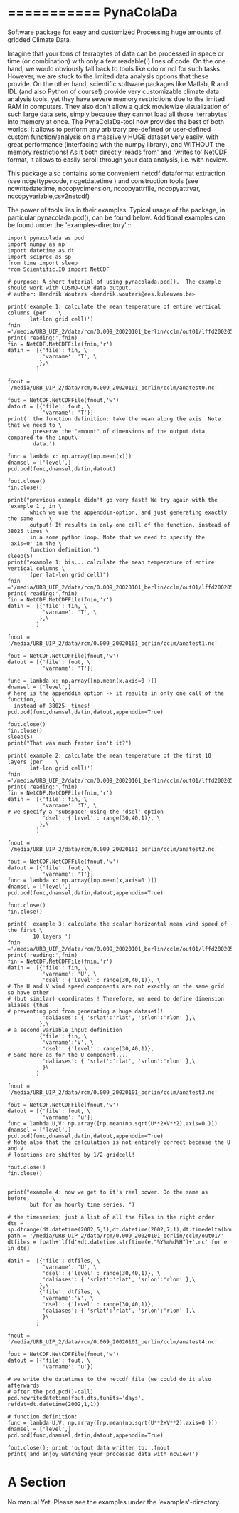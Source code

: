 ===========
PynaColaDa
===========


Software package for easy and customized Processing huge amounts of gridded Climate Data.

Imagine that your tons of terrabytes of data can be processed in space or time
(or combination) with only a few readable(!) lines of code. On the one hand, we
would obviously fall back to tools like cdo or ncl for such tasks. However, we
are stuck to the limited data analysis options that these provide. On the other
hand, scientific software packages like Matlab, R and IDL (and also Python of
course!) provide very customizable climate data analysis tools, yet they have
severe memory restrictions due to the limited RAM in computers. They also don't
allow a quick moviewize visualization of such large data sets, simply because
they cannot load all those 'terrabytes' into memory at once. The
PynaColaDa-tool now provides the best of both worlds: it allows to perform any
arbitrary pre-defined or user-defined custom function/analysis on a massively
HUGE dataset very easily, with great performance (interfacing with the numpy
library), and WITHOUT the memory restrictions! As it both directly 'reads from'
and 'writes to' NetCDF format, it allows to easily scroll through your data
analysis, i.e. with ncview.

This package also contains some convenient netcdf dataformat
extraction  (see ncgettypecode, ncgetdatetime ) and construction tools
(see ncwritedatetime, nccopydimension, nccopyattrfile, nccopyattrvar,
nccopyvariable,csv2netcdf)

The power of tools lies in their examples. Typical usage of the package, in particular pynacolada.pcd(), can be found below. Additional examples can be found under the 'examples-directory'.::


    import pynacolada as pcd
    import numpy as np
    import datetime as dt
    import sciproc as sp
    from time import sleep
    from Scientific.IO import NetCDF
    
    # purpose: A short tutorial of using pynacolada.pcd().  The example should work with COSMO-CLM data output.
    # author: Hendrik Wouters <hendrik.wouters@ees.kuleuven.be>
    
    print('example 1: calculate the mean temperature of entire vertical columns (per    \
           lat-lon grid cell)')
    fnin ='/media/URB_UIP_2/data/rcm/0.009_20020101_berlin/cclm/out01/lffd2002050100.nc'
    print('reading:',fnin)
    fin = NetCDF.NetCDFFile(fnin,'r')
    datin =  [{'file': fin, \
               'varname': 'T', \
              },\
             ]
    
    fnout = '/media/URB_UIP_2/data/rcm/0.009_20020101_berlin/cclm/anatest0.nc'
    
    fout = NetCDF.NetCDFFile(fnout,'w')
    datout = [{'file': fout, \
               'varname': 'T'}]
    print(' the function definition: take the mean along the axis. Note that we need to \
            preserve the "amount" of dimensions of the output data compared to the input\
            data.')
    
    func = lambda x: np.array([np.mean(x)])
    dnamsel = ['level',]
    pcd.pcd(func,dnamsel,datin,datout)
    
    fout.close()
    fin.close()
    
    print("previous example didn't go very fast! We try again with the 'example 1', in \
           which we use the appenddim-option, and just generating exactly the same     \
           output! It results in only one call of the function, instead of 38025 times \
           in a some python loop. Note that we need to specify the 'axis=0' in the \
           function definition.")
    sleep(5)
    print("example 1: bis... calculate the mean temperature of entire vertical columns \
           (per lat-lon grid cell)")
    fnin ='/media/URB_UIP_2/data/rcm/0.009_20020101_berlin/cclm/out01/lffd2002050100.nc'
    print('reading:',fnin)
    fin = NetCDF.NetCDFFile(fnin,'r')
    datin =  [{'file': fin, \
               'varname': 'T', \
              },\
             ]
    
    fnout = '/media/URB_UIP_2/data/rcm/0.009_20020101_berlin/cclm/anatest1.nc'
    
    fout = NetCDF.NetCDFFile(fnout,'w')
    datout = [{'file': fout, \
               'varname': 'T'}]
    
    func = lambda x: np.array([np.mean(x,axis=0 )])
    dnamsel = ['level',]
    # here is the appenddim option -> it results in only one call of the function,     \
      instead of 38025- times!
    pcd.pcd(func,dnamsel,datin,datout,appenddim=True)
    
    fout.close()
    fin.close()
    sleep(5)
    print("That was much faster isn't it?")
    
    print('example 2: calculate the mean temperature of the first 10 layers (per    \
           lat-lon grid cell)')
    fnin ='/media/URB_UIP_2/data/rcm/0.009_20020101_berlin/cclm/out01/lffd2002050100.nc'
    print('reading:',fnin)
    fin = NetCDF.NetCDFFile(fnin,'r')
    datin =  [{'file': fin, \
               'varname': 'T', \
    # we specify a 'subspace' using the 'dsel' option
               'dsel': {'level' : range(30,40,1)}, \
              },\
             ]
    
    fnout = '/media/URB_UIP_2/data/rcm/0.009_20020101_berlin/cclm/anatest2.nc'
    
    fout = NetCDF.NetCDFFile(fnout,'w')
    datout = [{'file': fout, \
               'varname': 'T'}]
    func = lambda x: np.array([np.mean(x,axis=0 )])
    dnamsel = ['level',]
    pcd.pcd(func,dnamsel,datin,datout,appenddim=True)
    
    fout.close()
    fin.close()
    
    print(' example 3: calculate the scalar horizontal mean wind speed of the first \
            10 layers ')
    fnin ='/media/URB_UIP_2/data/rcm/0.009_20020101_berlin/cclm/out01/lffd2002050100.nc'
    print('reading:',fnin)
    fin = NetCDF.NetCDFFile(fnin,'r')
    datin =  [{'file': fin, \
               'varname': 'U', \
               'dsel': {'level' : range(30,40,1)}, \
    # The U and V wind speed components are not exactly on the same grid so have other
    # (but similar) coordinates ! Therefore, we need to define dimension aliases (thus
    # preventing pcd from generating a huge dataset)!
               'daliases': { 'srlat':'rlat', 'srlon':'rlon' },\
              },\
    # a second variable input definition
              {'file': fin, \
               'varname':'V', \
               'dsel': {'level' : range(30,40,1)},
    # Same here as for the U component....
               'daliases': { 'srlat':'rlat', 'srlon':'rlon' },\
               }\
             ]
    
    fnout = '/media/URB_UIP_2/data/rcm/0.009_20020101_berlin/cclm/anatest3.nc'
    
    fout = NetCDF.NetCDFFile(fnout,'w')
    datout = [{'file': fout, \
               'varname': 'u'}]
    func = lambda U,V: np.array([np.mean(np.sqrt(U**2+V**2),axis=0 )])
    dnamsel = ['level',]
    pcd.pcd(func,dnamsel,datin,datout,appenddim=True)
    # Note also that the calculation is not entirely correct because the U and V
    # locations are shifted by 1/2-gridcell!
    
    fout.close()
    fin.close()
    
    
    print("example 4: now we get to it's real power. Do the same as before,       \
           but for an hourly time series. ")
    
    # the timeseries: just a list of all the files in the right order
    dts = sp.dtrange(dt.datetime(2002,5,1),dt.datetime(2002,7,1),dt.timedelta(hours=1))
    path = '/media/URB_UIP_2/data/rcm/0.009_20020101_berlin/cclm/out01/'
    dtfiles = [path+'lffd'+dt.datetime.strftime(e,"%Y%m%d%H")+'.nc' for e in dts]
    
    datin =  [{'file': dtfiles, \
               'varname': 'U', \
               'dsel': {'level' : range(30,40,1)}, \
               'daliases': { 'srlat':'rlat', 'srlon':'rlon' },\
              },\
              {'file': dtfiles, \
               'varname':'V', \
               'dsel': {'level' : range(30,40,1)},
               'daliases': { 'srlat':'rlat', 'srlon':'rlon' },\
               }\
             ]
    
    fnout = '/media/URB_UIP_2/data/rcm/0.009_20020101_berlin/cclm/anatest4.nc'
    
    fout = NetCDF.NetCDFFile(fnout,'w')
    datout = [{'file': fout, \
               'varname': 'u'}]
    
    # we write the datetimes to the netcdf file (we could do it also afterwards 
    # after the pcd.pcd()-call)
    pcd.ncwritedatetime(fout,dts,tunits='days', refdat=dt.datetime(2002,1,1))
    
    # function definition:
    func = lambda U,V: np.array([np.mean(np.sqrt(U**2+V**2),axis=0 )])
    dnamsel = ['level',]
    pcd.pcd(func,dnamsel,datin,datout,appenddim=True)
    
    fout.close(); print 'output data written to:',fnout
    print('and enjoy watching your processed data with ncview!')











A Section
=========

No manual Yet. Please see the examples under the 'examples'-directory.


